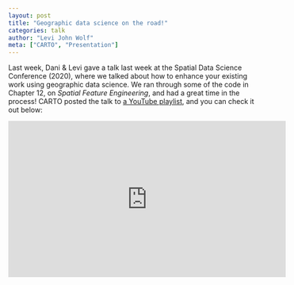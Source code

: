 ```yaml
---
layout: post
title: "Geographic data science on the road!" 
categories: talk
author: "Levi John Wolf"
meta: ["CARTO", "Presentation"]
---
```


Last week, Dani & Levi gave a talk last week at the Spatial Data Science Conference (2020), where we talked about how to enhance your existing work using geographic data science. We ran through some of the code in Chapter 12, on *Spatial Feature Engineering*, and had a great time in the process! CARTO posted the talk to [a YouTube playlist](https://www.youtube.com/playlist?list=PLGi6hymK320i1WiLmTU4Mp-uyA-2BO5wG), and you can check it out below:  

<iframe width="560" height="315" src="https://www.youtube.com/embed/Ecp1nVypiNs" frameborder="0" allow="accelerometer; autoplay; clipboard-write; encrypted-media; gyroscope; picture-in-picture" allowfullscreen></iframe>
